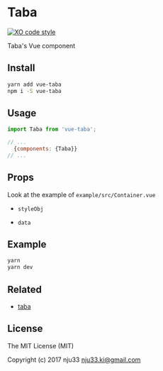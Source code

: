 <h1>Taba</h1>

[![XO code style](https://img.shields.io/badge/code_style-XO-5ed9c7.svg)](https://github.com/sindresorhus/xo)

Taba's Vue component

## Install

```bash
yarn add vue-taba
npm i -S vue-taba
```

## Usage

```js
import Taba from 'vue-taba';

// ...
  {components: {Taba}}
// ...

```

## Props

Look at the example of `example/src/Container.vue`

- `styleObj`

- `data`

## Example

```bash
yarn
yarn dev
```

## Related

- [taba](https://github.com/nju33/taba)

## License

The MIT License (MIT)

Copyright (c) 2017 nju33 <nju33.ki@gmail.com>
